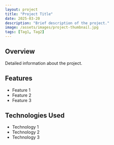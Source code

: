 ```yaml
---
layout: project
title: "Project Title"
date: 2025-03-20
description: "Brief description of the project."
image: /assets/images/project-thumbnail.jpg
tags: [Tag1, Tag2]
---
```


## Overview
Detailed information about the project.

## Features
- Feature 1
- Feature 2
- Feature 3

## Technologies Used
- Technology 1
- Technology 2
- Technology 3
